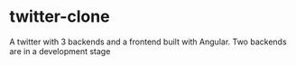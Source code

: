 # twitter-clone
A twitter with 3 backends and a frontend built with Angular. Two backends are in a development stage
